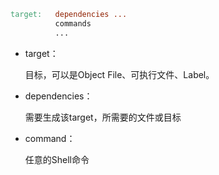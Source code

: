 ```makefile
target:   dependencies ...
          commands
          ...
```

- target：

  目标，可以是Object File、可执行文件、Label。

- dependencies：

  需要生成该target，所需要的文件或目标

- command：

  任意的Shell命令

